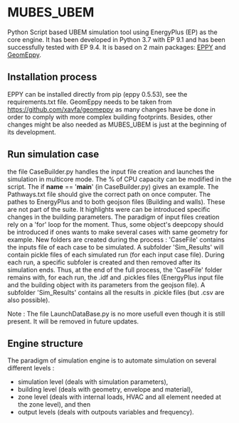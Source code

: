 # MUBES_UBEM
Python Script based UBEM simulation tool using EnergyPlus (EP) as the core engine.
It has been developed in Python 3.7 with EP 9.1 and has been successfully tested with EP 9.4.
It is based on 2 main packages: [EPPY](https://github.com/santoshphilip/eppy) and [GeomEppy](https://github.com/jamiebull1/geomeppy).

## Installation process
EPPY can be installed directly from pip (eppy 0.5.53), see the requirements.txt file.
GeomEppy needs to be taken from https://github.com/xavfa/geomeppy as many changes have be done in order to comply with more complex building footprints.
Besides, other changes might be also needed as MUBES_UBEM is just at the beginning of its development.

## Run simulation case
the file CaseBuilder.py handles the input file creation and launches the simulation in multicore mode. The % of CPU capacity can be modified in the script.
The if __name__ == '__main__' (in CaseBuilder.py) gives an example. The Pathways.txt file should give the correct path on once computer. The pathes to EnergyPlus and to both geojson files (Building and walls). These are not part of the suite.
It highlights were can be introduced specific changes in the building parameters. The paradigm of input files creation rely on a 'for' loop for the moment. Thus, some object's deepcopy should be introduced if ones wants to make several cases with same geometry for example.
New folders are created during the process :
'CaseFile' contains the inputs file of each case to be simulated. A subfolder 'Sim_Results' will contain pickle files of each simulated run (for each input case file).
During each run, a specific subfoler is created and then removed after its simulation ends.
Thus, at the end of the full process, the 'CaseFile' folder remains with, for each run, the .idf and .pickles files (EnergyPlus input file and the building object with its parameters from the geojson file).
A subfolder 'Sim_Results' contains all the results in .pickle files (but .csv are also possible).

Note : The file LaunchDataBase.py is no more usefull even though it is still present. It will be removed in future updates.


## Engine structure
The paradigm of simulation engine is to automate simulation on several different levels :
- simulation level (deals with simulation parameters),
- building level (deals with geometry, envelope and material),
- zone level (deals with internal loads, HVAC and all element needed at the zone level), and then 
- output levels (deals with outpouts variables and frequency).
